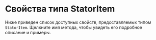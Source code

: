 # Свойства типа StatorItem
Ниже приведен список доступных свойств, предоставляемых типом `StatorItem`. Щелкните имя метода, чтобы увидеть его подробное описание и примеры.
